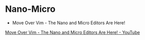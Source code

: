 # Nano-Micro

- Move Over Vim - The Nano and Micro Editors Are Here!

[Move Over Vim - The Nano and Micro Editors Are Here! - YouTube](https://www.youtube.com/watch?v=ZFbpOcAtwH4)

